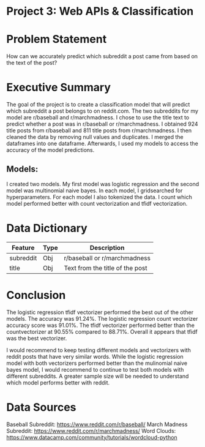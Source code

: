 # Project 3: Web APIs & Classification

# Problem Statement

How can we accurately predict which subreddit a post came from based on the text of the post?

# Executive Summary

The goal of the project is to create a classification model that will predict which subreddit a post belongs to on reddit.com. The two subreddits for my model are r/baseball and r/marchmadness. I chose to use the title text to predict whether a post was in r/baseball or r/marchmadness. I obtained 924 title posts from r/baseball and 811 title posts from r/marchmadness. I then cleaned the data by removing null values and duplicates. I merged the dataframes into one dataframe. Afterwards, I used my models to access the accuracy of the model predictions.

## Models:

I created two models. My first model was logistic regression and the second model was multinomial naive bayes. In each model, I gridsearched for hyperparameters. For each model I also tokenized the data. I count which model performed better with count vectorization and tfidf vectorization. 


# Data Dictionary

| Feature | Type | Description |
| --- | --- | --- |
| subreddit | Obj | r/baseball or r/marchmadness |
| title | Obj | Text from the title of the post |

# Conclusion

The logistic regression tfidf vectorizer performed the best out of the other models. The accuracy was 91.24%. The logistic regression count vectorizer accuracy score was 91.01%. The tfidf vectorizer performed better than the countvectorizer at 90.55% compared to 88.71%. Overall it appears that tfidf was the best vectorizer. 

I would recommend to keep testing different models and vectorizers with reddit posts that have very similar words. While the logistic regression model with both vectorizers performed better than the mulinomial naive bayes model, I would recommend to continue to test both models with different subreddits. A greater sample size will be needed to understand which model performs better with reddit.

# Data Sources

Baseball Subreddit: https://www.reddit.com/r/baseball/
March Madness Subreddit: https://www.reddit.com/r/marchmadness/
Word Clouds: https://www.datacamp.com/community/tutorials/wordcloud-python